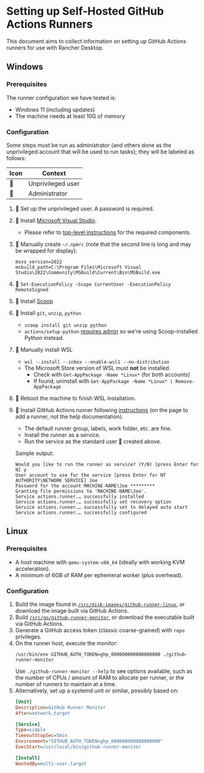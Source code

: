 # Setting up Self-Hosted GitHub Actions Runners

This document aims to collect information on setting up GitHub Actions runners
for use with Rancher Desktop.

## Windows

### Prerequisites

The runner configuration we have tested is:

- Windows 11 (including updates)
- The machine needs at least 10G of memory

### Configuration

Some steps must be run as administrator (and others done as the unprivileged
account that will be used to run tasks); they will be labeled as follows:

Icon | Context
--- | ---
:baby: | Unprivileged user
:mage: | Administrator

1. :mage: Set up the unprivileged user. A password is required.
1. :mage: Install [Microsoft Visual Studio].
    - Please refer to [top-level instructions] for the required components.
1. :baby: Manually create `~/.npmrc` (note that the second line is long and may
    be wrapped for display):
    ```
    msvs_version=2022
    msbuild_path=C:\Program Files\Microsoft Visual Studio\2022\Community\MSBuild\Current\Bin\MSBuild.exe
    ```
1. :baby: `Set-ExecutionPolicy -Scope CurrentUser -ExecutionPolicy RemoteSigned`
1. :baby: Install [Scoop]
1. :baby: Install `git`, `unzip`, `python`
    - `scoop install git unzip python`
    - `actions/setup-python` [requires admin] so we're using Scoop-installed
      Python instead.
1. :mage: Manually install WSL
    - `wsl --install --inbox --enable-wsl1 --no-distribution`
    - The Microsoft Store version of WSL must **not** be installed.
        - Check with `Get-AppPackage -Name *Linux*` (for *both* accounts)
        - If found, uninstall with `Get-AppPackage -Name *Linux* | Remove-AppPackage`
1. :mage: Reboot the machine to finish WSL installation.
1. :mage: Install GitHub Actions runner following [instructions] (on the page to
   add a runner, not the help documentation).
    - The default runner group, labels, work folder, etc. are fine.
    - Install the runner as a service.
    - Run the service as the standard user :baby: created above.

    Sample output:
    ```
    Would you like to run the runner as service? (Y/N) [press Enter for N] y
    User account to use for the service [press Enter for NT AUTHORITY\NETWORK SERVICE] Joe
    Password for the account MACHINE-NAME\Joe *********
    Granting file permissions to 'MACHINE-NAME\Joe'.
    Service actions.runner.… successfully installed
    Service actions.runner.… successfully set recovery option
    Service actions.runner.… successfully set to delayed auto start
    Service actions.runner.… successfully configured
    ```

[Microsoft Visual Studio]: https://visualstudio.microsoft.com/thank-you-downloading-visual-studio/?sku=Community
[top-level instructions]: https://github.com/rancher-sandbox/rancher-desktop#manual-development-environment-setup
[Scoop]: https://github.com/ScoopInstaller/Install#typical-installation
[requires admin]: https://github.com/actions/setup-python/blob/main/docs/advanced-usage.md#windows
[instructions]: https://github.com/rancher-sandbox/rancher-desktop/settings/actions/runners/new?arch=x64&os=win

## Linux

### Prerequisites

- A host machine with `qemu-system-x86_64` (ideally with working KVM
  acceleration).
- A minimum of 6GB of RAM per ephemeral worker (plus overhead).

### Configuration

1. Build the image found in [`/src/disk-images/github-runner-linux`], or
   download the image built via GitHub Actions.
1. Build [`/src/go/github-runner-monitor`], or download the executable built via
   GitHub Actions.
1. Generate a GitHub access token (classic coarse-grained) with `repo`
   privileges.
1. On the runner host, execute the monitor:
   ```
   /usr/bin/env GITHUB_AUTH_TOKEN=ghp_000000000000000000 ./github-runner-monitor
   ```
   Use `./github-runner-monitor --help` to see options available, such as the
   number of CPUs / amount of RAM to allocate per runner, or the number of
   runners to maintain at a time.
1. Alternatively, set up a systemd unit or similar, possibly based on:
   ```ini
   [Unit]
   Description=GitHub Runner Monitor
   After=network.target

   [Service]
   Type=simple
   TimeoutStopSec=5min
   Environment="GITHUB_AUTH_TOKEN=ghp_000000000000000000"
   ExecStart=/usr/local/bin/github-runner-monitor

   [Install]
   WantedBy=multi-user.target
   ```

[`/src/disk-images/github-runner-linux`]: /src/disk-images/github-runner-linux
[`/src/go/github-runner-monitor`]: /src/go/github-runner-monitor
